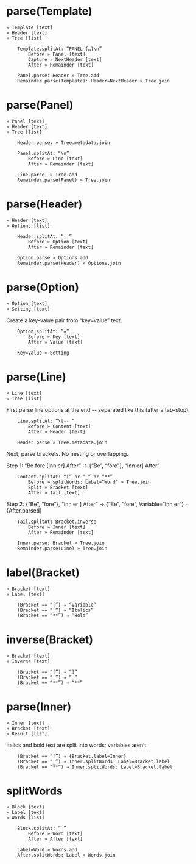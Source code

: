 
parse(Template)
===============
	» Template [text]
	» Header [text]
	« Tree [list]

		Template.splitAt: “PANEL {…}\n”
			Before » Panel [text]
			Capture » NextHeader [text]
			After » Remainder [text]
	
		Panel.parse: Header » Tree.add
		Remainder.parse(Template): Header=NextHeader » Tree.join


parse(Panel)
============
	» Panel [text]
	» Header [text]
	« Tree [list]

		Header.parse: » Tree.metadata.join

		Panel.splitAt: “\n”
			Before » Line [text]
			After » Remainder [text]
	
		Line.parse: » Tree.add
		Remainder.parse(Panel) » Tree.join


parse(Header)
=============
	» Header [text]
	« Options [list]

		Header.splitAt: “, ”
			Before » Option [text]
			After » Remainder [text]
	
		Option.parse » Options.add
		Remainder.parse(Header) » Options.join


parse(Option)
=============
	» Option [text]
	« Setting [text]

Create a key-value pair from “key=value” text.

		Option.splitAt: ”=”
			Before » Key [text]
			After » Value [text]
	
		Key=Value » Setting


parse(Line)
===========
	» Line [text]
	« Tree [list]

First parse line options at the end	-- separated like this (after a tab-stop).

		Line.splitAt: “\t-- ”
			Before » Content [text]
			After » Header [text]
	
		Header.parse » Tree.metadata.join

Next, parse brackets. No nesting or overlapping.

Step 1: “Be fore [Inn er] After” → {“Be”, “fore”}, “Inn er] After”

		Content.splitAt: “[” or “_” or “**”
			Before » splitWords: Label=“Word” » Tree.join
			Split » Bracket [text]
			After » Tail [text]

Step 2: {“Be”, “fore”}, “Inn er ] After” → {“Be”, “fore”, Variable=“Inn er”} + {After.parsed}

		Tail.splitAt: Bracket.inverse
			Before » Inner [text]
			After » Remainder [text]
		
		Inner.parse: Bracket » Tree.join
		Remainder.parse(Line) » Tree.join


label(Bracket)
==============
	» Bracket [text]
	« Label [text]

		(Bracket == “[”) ⇒ “Variable”
		(Bracket == “_”) ⇒ “Italics”
		(Bracket == “**”) ⇒ “Bold”


inverse(Bracket)
================
	» Bracket [text]
	« Inverse [text]

		(Bracket == “[”) ⇒ “]”
		(Bracket == “_”) ⇒ “_”
		(Bracket == “**”) ⇒ “**”


parse(Inner)
============
	» Inner [text]
	» Bracket [text]
	« Result [list]

Italics and bold text are split into words; variables aren’t.

		(Bracket == “[”) ⇒ {Bracket.label=Inner}
		(Bracket == “_”) ⇒ Inner.splitWords: Label=Bracket.label
		(Bracket == “**”) ⇒ Inner.splitWords: Label=Bracket.label


splitWords
==========
	» Block [text]
	» Label [text]
	« Words [list]

		Block.splitAt: “ ”
			Before » Word [text]
			After » After [text]
	
		Label=Word » Words.add
		After.splitWords: Label » Words.join
